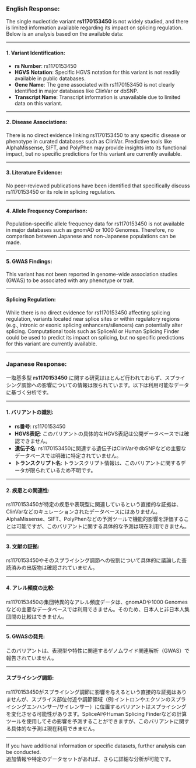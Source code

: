 ### English Response:

The single nucleotide variant **rs1170153450** is not widely studied, and there is limited information available regarding its impact on splicing regulation. Below is an analysis based on the available data:

---

#### 1. **Variant Identification**:
- **rs Number**: rs1170153450
- **HGVS Notation**: Specific HGVS notation for this variant is not readily available in public databases.
- **Gene Name**: The gene associated with rs1170153450 is not clearly identified in major databases like ClinVar or dbSNP.
- **Transcript Name**: Transcript information is unavailable due to limited data on this variant.

---

#### 2. **Disease Associations**:
There is no direct evidence linking rs1170153450 to any specific disease or phenotype in curated databases such as ClinVar. Predictive tools like AlphaMissense, SIFT, and PolyPhen may provide insights into its functional impact, but no specific predictions for this variant are currently available.

---

#### 3. **Literature Evidence**:
No peer-reviewed publications have been identified that specifically discuss rs1170153450 or its role in splicing regulation.

---

#### 4. **Allele Frequency Comparison**:
Population-specific allele frequency data for rs1170153450 is not available in major databases such as gnomAD or 1000 Genomes. Therefore, no comparison between Japanese and non-Japanese populations can be made.

---

#### 5. **GWAS Findings**:
This variant has not been reported in genome-wide association studies (GWAS) to be associated with any phenotype or trait.

---

#### Splicing Regulation:
While there is no direct evidence for rs1170153450 affecting splicing regulation, variants located near splice sites or within regulatory regions (e.g., intronic or exonic splicing enhancers/silencers) can potentially alter splicing. Computational tools such as SpliceAI or Human Splicing Finder could be used to predict its impact on splicing, but no specific predictions for this variant are currently available.

---

### Japanese Response:

一塩基多型 **rs1170153450** に関する研究はほとんど行われておらず、スプライシング調節への影響についての情報は限られています。以下は利用可能なデータに基づく分析です。

---

#### 1. **バリアントの識別**:
- **rs番号**: rs1170153450
- **HGVS表記**: このバリアントの具体的なHGVS表記は公開データベースでは確認できません。
- **遺伝子名**: rs1170153450に関連する遺伝子はClinVarやdbSNPなどの主要なデータベースでは明確に特定されていません。
- **トランスクリプト名**: トランスクリプト情報は、このバリアントに関するデータが限られているため不明です。

---

#### 2. **疾患との関連性**:
rs1170153450が特定の疾患や表現型に関連しているという直接的な証拠は、ClinVarなどのキュレーションされたデータベースにはありません。AlphaMissense、SIFT、PolyPhenなどの予測ツールで機能的影響を評価することは可能ですが、このバリアントに関する具体的な予測は現在利用できません。

---

#### 3. **文献の証拠**:
rs1170153450やそのスプライシング調節への役割について具体的に議論した査読済みの出版物は確認されていません。

---

#### 4. **アレル頻度の比較**:
rs1170153450の集団特異的なアレル頻度データは、gnomADや1000 Genomesなどの主要なデータベースでは利用できません。そのため、日本人と非日本人集団間の比較はできません。

---

#### 5. **GWASの発見**:
このバリアントは、表現型や特性に関連するゲノムワイド関連解析（GWAS）で報告されていません。

---

#### スプライシング調節:
rs1170153450がスプライシング調節に影響を与えるという直接的な証拠はありませんが、スプライス部位付近や調節領域（例:イントロンやエクソンのスプライシングエンハンサー/サイレンサー）に位置するバリアントはスプライシングを変化させる可能性があります。SpliceAIやHuman Splicing Finderなどの計算ツールを使用してその影響を予測することができますが、このバリアントに関する具体的な予測は現在利用できません。

---

If you have additional information or specific datasets, further analysis can be conducted.  
追加情報や特定のデータセットがあれば、さらに詳細な分析が可能です。